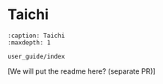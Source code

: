 # Taichi


```{toctree}
:caption: Taichi
:maxdepth: 1

user_guide/index
```

[We will put the readme here? (separate PR)]
